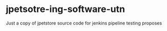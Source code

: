 # jpetsotre-ing-software-utn

Just a copy of jpetstore source code for jenkins pipeline testing proposes 
